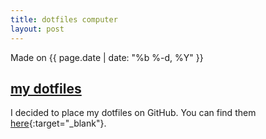 ```yaml
---
title: dotfiles computer
layout: post
---
```

Made on {{ page.date | date: "%b %-d, %Y" }}
## [my dotfiles]({{page.url}})

I decided to place my dotfiles on GitHub. You can find them [here](https://github.com/eashwar/dotfiles){:target="_blank"}.
